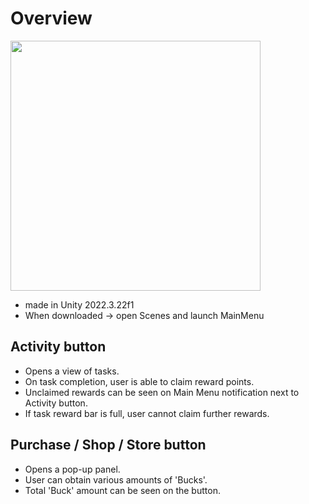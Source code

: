 # Overview

<img src="https://media.giphy.com/media/v1.Y2lkPTc5MGI3NjExdHU4aDYyYzZyZjRwNDA2eXF4cWZpcjZraWw4ZGFiOXlhNXBvdTBpcSZlcD12MV9pbnRlcm5hbF9naWZfYnlfaWQmY3Q9Zw/F6K4xicau8KCxHrIu3/giphy.gif" width="400">

- made in Unity 2022.3.22f1
- When downloaded -> open Scenes and launch MainMenu

## Activity button
- Opens a view of tasks.
- On task completion, user is able to claim reward points.
- Unclaimed rewards can be seen on Main Menu notification next to Activity button.
- If task reward bar is full, user cannot claim further rewards.

## Purchase / Shop / Store button
- Opens a pop-up panel.
- User can obtain various amounts of 'Bucks'.
- Total 'Buck' amount can be seen on the button.
